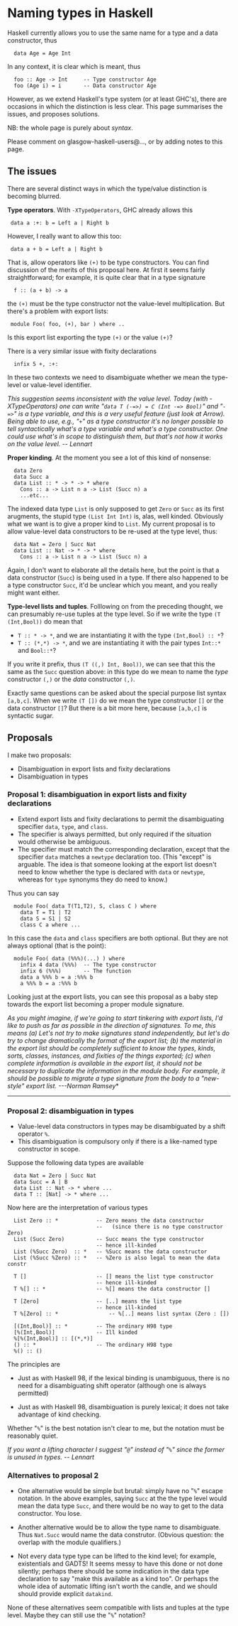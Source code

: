# Naming types in Haskell



Haskell currently allows you to use the same name for
a type and a data constructor, thus


```wiki
  data Age = Age Int
```


In any context, it is clear which is meant, thus


```wiki
  foo :: Age -> Int     -- Type constructor Age
  foo (Age i) = i       -- Data constructor Age
```


However, as we extend Haskell's type system (or at least
GHC's), there are occasions in which the distinction is
less clear.  This page summarises the issues, and proposes
solutions. 



NB: the whole page is purely about *syntax*.



Please comment on glasgow-haskell-users@…, or
by adding notes to this page.


## The issues



There are several distinct ways in which the type/value
distinction is becoming blurred.



**Type operators**.  With `-XTypeOperators`, GHC already allows this


```wiki
 data a :+: b = Left a | Right b
```


However, I really want to allow this too:


```wiki
 data a + b = Left a | Right b
```


That is, allow operators like `(+)` to be type constructors. 
You can find discussion of the merits of this proposal here.
At first it seems fairly straightforward; for example, it is
quite clear that in a type signature 


```wiki
  f :: (a + b) -> a
```


the `(+)` must be the type constructor not the value-level
multiplication.  But there's a problem with export lists:


```wiki
 module Foo( foo, (+), bar ) where ..
```


Is this export list exporting the type `(+)` or the value `(+)`?



There is a very similar issue with fixity declarations


```wiki
  infix 5 +, :+:
```


In these two contexts we need to disambiguate whether we mean
the type-level or value-level identifier. 



*This suggestion seems inconsistent with the value level.  Today (with -XTypeOperators) one can write "`data T (-=>) = C (Int -=> Bool)`" and "`-=>`" is a type variable, and this is a very useful feature (just look at Arrow).  Being able to use, e.g., "`+`" as a type constructor it's no longer possible to tell syntactically what's a type variable and what's a type constructor.  One could use what's in scope to distinguish them, but that's not how it works on the value level.  -- Lennart*



**Proper kinding**.  At the moment you see a lot of this
kind of nonsense:


```wiki
  data Zero
  data Succ a
  data List :: * -> * -> * where
    Cons :: a -> List n a -> List (Succ n) a
    ...etc...
```


The indexed data type `List` is only supposed to get
`Zero` or `Succ` as its first arugments, 
the stupid type `(List Int Int)` is, alas,
well kinded.  Obviously what we want is to give a proper
kind to `List`.  My current proposal is to allow value-level
data constructors to be re-used at the type level, thus:


```wiki
  data Nat = Zero | Succ Nat
  data List :: Nat -> * -> * where
    Cons :: a -> List n a -> List (Succ n) a
```


Again, I don't want to elaborate all the details here, but
the point is that a data constructor (`Succ`) is being used
in a type.  If there also happened to be a type constructor
`Succ`, it'd be unclear which you meant, and you really might
want either.



**Type-level lists and tuples**.  Folllowing on from the 
preceding thought, we can presumably re-use tuples at the
type level.  So if we write the type `(T (Int,Bool))` do 
mean that


- `T :: * -> *`, and we are instantiating it with the type `(Int,Bool) :: *`?
- `T :: (*,*) -> *`, and we are instantiating it with the pair types `Int::*` and `Bool::*`?


If you write it prefix, thus `(T ((,) Int, Bool))`, we can
see that this the same as the `Succ` question above: 
in this type do we mean to name the *type* constructor `(,)`
or the *data* constructor `(,)`.



Exactly same questions can be asked about the special purpose
list syntax `[a,b,c]`.  When we write `(T [])` do we mean
the type constructor `[]` or the data constructor `[]`?
But there is a bit more here, because `[a,b,c]` is
syntactic sugar. 


## Proposals



I make two proposals:


- Disambiguation in export lists and fixity declarations
- Disambiguation in types

### Proposal 1: disambiguation in export lists and fixity declarations


- Extend export lists and fixity declarations to permit the
  disambiguating specifier `data`, `type`, and `class`.
- The specifier is always permitted, but only required if the
  situation would otherwise be ambiguous.
- The specifier must match the corresponding declaration, except that
  the specifier `data` matches a `newtype` declaration too.  (This
  "except" is arguable. The idea is that someone looking at the
  export list doesn't need to know whether the type is declared with
  `data` or `newtype`, whereas for `type` synonyms they do need to
  know.)


Thus you can say


```wiki
  module Foo( data T(T1,T2), S, class C ) where
    data T = T1 | T2
    data S = S1 | S2
    class C a where ...
```


In this case the `data` and `class` specifiers are both optional.
But they are not always optional (that is the point):


```wiki
  module Foo( data (%%%)(...) ) where
    infix 4 data (%%%)  -- The type constructor
    infix 6 (%%%)       -- The function
    data a %%% b = a :%%% b
    a %%% b = a :%%% b
```


Looking just at the export lists, you can see this proposal as a 
baby step towards the export list becoming a proper module signature.



*As you might imagine, if we're going to start tinkering with export lists, I'd like to push as far as possible in the direction of signatures.  To me, this means (a) Let's not try to make signatures stand independently, but let's do try to change dramatically the format of the export list; (b) the material in the export list should be completely sufficient to know the types, kinds, sorts, classes, instances, and fixities of the things exported; (c) when complete information is available in the export list, it should not be necessary to duplicate the information in the module body.  For example, it should be possible to migrate a type signature from the body to a "new-style" export list.  ---Norman Ramsey**
***


### Proposal 2: disambiguation in types


- Value-level data constructors in types may be disambiguated by a shift operator `%`.
- This disambiguation is compulsory only if there is a like-named type constructor in scope.


Suppose the following data types are available


```wiki
  data Nat = Zero | Succ Nat
  data Succ = A | B
  data List :: Nat -> * where ...
  data T :: [Nat] -> * where ...
```


Now here are the interpretation of various types


```wiki
  List Zero :: *            -- Zero means the data constructor
                            --   (since there is no type constructor Zero)
  List (Succ Zero)          -- Succ means the type constructor
                            -- hence ill-kinded
  List (%Succ Zero)  :: *   -- %Succ means the data constructor
  List (%Succ %Zero) :: *   -- %Zero is also legal to mean the data constr
  
  T []                      -- [] means the list type constructor
                            -- hence ill-kinded
  T %[] :: *                -- %[] means the data constructor []

  T [Zero]                  -- [..] means the list type
                            -- hence ill-kinded
  T %[Zero] :: *                -- %[..] means list syntax (Zero : [])

  [(Int,Bool)] :: *         -- The ordinary H98 type
  [%(Int,Bool)]             -- Ill kinded
  %[%(Int,Bool)] :: [(*,*)]
  () :: *                   -- The ordinary H98 type
  %() :: ()
```


The principles are


- Just as with Haskell 98, if the lexical binding is unambiguous, 
  there is no need for a disambiguating shift operator (although one
  is always permitted)

- Just as with Haskell 98, disambiguation is purely lexical; it does
  not take advantage of kind checking.


Whether "`%`" is the best notation isn't clear to me, but the
notation must be reasonably quiet.



*If you want a lifting character I suggest "`@`" instead of "`%`" since the former is unused in types.  -- Lennart*


### Alternatives to proposal 2


- One alternative would be simple but brutal: simply have 
  no "`%`" escape notation.  In the above examples, saying
  `Succ` at the the type level would mean the data type `Succ`,
  and there would be no way to get to the data constructor.
  You lose.

- Another alternative would be to allow the type name to
  disambiguate.  Thus `Nat.Succ` would name the data construtor.
  (Obvious question: the overlap with the module qualifiers.)

- Not every data type type can be lifted to the kind level; for
  example, existentials and GADTS!  It seems messy to have this done
  or not done silently; perhaps there should be some indication in
  the data type declaration to say "make this available as a kind
  too".  Or perhaps the whole idea of automatic lifting isn't worth
  the candle, and we should should provide explicit `datakind`.


None of these alternatives seem compatible with lists and 
tuples at the type level. Maybe they can still use the "`%`" notation?


